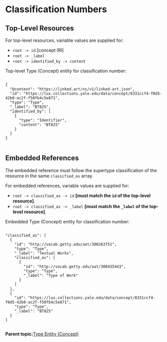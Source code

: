 # Classification Numbers

## Top-Level Resources

For top-level resources, variable values are supplied for:

-   `root -> id` \[concept IRI\]
-   `root -> _label`
-   `root -> identified_by -> content`

Top-level Type \(Concept\) entity for classification number:

```

{
  "@context": "https://linked.art/ns/v1/linked-art.json",
  "id": "https://lux.collections.yale.edu/data/concept/8331ccf4-f0d5-42b0-ac2f-f50fb4c5e871",
  "type": "Type",
  "_label": "BT825",
  "identified_by": [
    {
      "type": "Identifier",
      "content": "BT825"
    }
  ]
}
      
```

## Embedded References

The embedded reference must follow the supertype classification of the resource in the same `classified_as` array.

For embedded references, variable values are supplied for:

-   `root -> classified_as -> id` **\[must match the `id` of the top-level resource\]**.
-   `root -> classified_as -> _label` **\[must match the `_label` of the top-level resource\]**.

Embedded Type \(Concept\) entity for classification number:

```

"classified_as": [
  {
    "id": "http://vocab.getty.edu/aat/300263751",
    "type": "Type",
    "_label": "Textual Works",
    "classified_as": [
      {
        "id": "http://vocab.getty.edu/aat/300435443",
        "type": "Type",
        "_label": "Type of Work"
      }
    ]
  },
  {
    "id": "https://lux.collections.yale.edu/data/concept/8331ccf4-f0d5-42b0-ac2f-f50fb4c5e871",
    "type": "Type",
    "_label": "BT825"
  }
]
      
```

**Parent topic:**[Type Entity \(Concept\)](../type/type.md)

